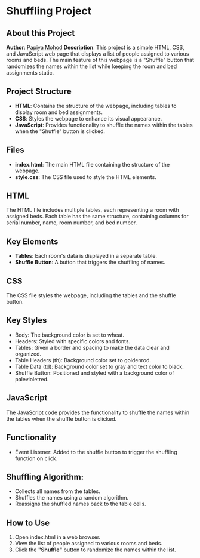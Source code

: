 # Shuffling Project

## About this Project
**Author**: [Papiya Mohod](https://github.com/papiyamohod)
**Description**: 
This project is a simple HTML, CSS, and JavaScript web page that displays a list of people assigned to various rooms and beds. 
The main feature of this webpage is a "Shuffle" button that randomizes the names within the list while keeping the room and bed assignments static.

## Project Structure
- **HTML**: Contains the structure of the webpage, including tables to display room and bed assignments.
- **CSS**: Styles the webpage to enhance its visual appearance.
- **JavaScript**: Provides functionality to shuffle the names within the tables when the "Shuffle" button is clicked.

## Files
- **index.html**: The main HTML file containing the structure of the webpage.
- **style.css**: The CSS file used to style the HTML elements.
  
## HTML
The HTML file includes multiple tables, each representing a room with assigned beds. Each table has the same structure, containing columns for serial number, name, room number, and bed number.

## Key Elements
- **Tables**: Each room's data is displayed in a separate table.
- **Shuffle Button**: A button that triggers the shuffling of names.

## CSS
The CSS file styles the webpage, including the tables and the shuffle button.

## Key Styles
- Body: The background color is set to wheat.
- Headers: Styled with specific colors and fonts.
- Tables: Given a border and spacing to make the data clear and organized.
- Table Headers (th): Background color set to goldenrod.
- Table Data (td): Background color set to gray and text color to black.
- Shuffle Button: Positioned and styled with a background color of palevioletred.

## JavaScript
The JavaScript code provides the functionality to shuffle the names within the tables when the shuffle button is clicked.

## Functionality
- Event Listener: Added to the shuffle button to trigger the shuffling function on click.

## Shuffling Algorithm:
- Collects all names from the tables.
- Shuffles the names using a random algorithm.
- Reassigns the shuffled names back to the table cells.

## How to Use
1. Open index.html in a web browser.
2. View the list of people assigned to various rooms and beds.
3. Click the **"Shuffle"** button to randomize the names within the list.
